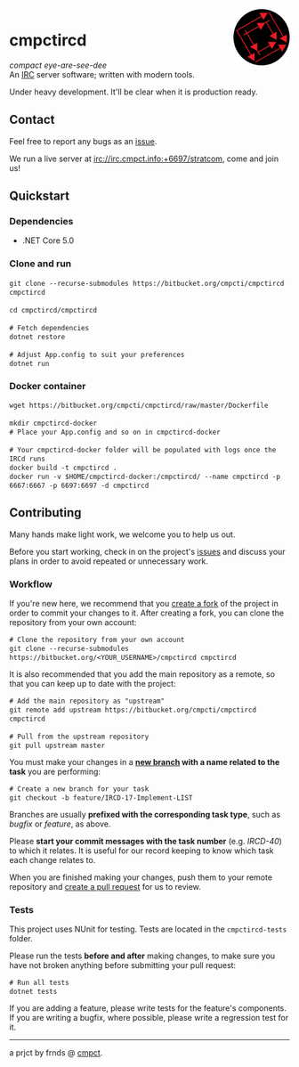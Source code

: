 <img src="./cmpct-icon-round.png" alt="cmpct logo" align="right" width="20%"/>

# cmpctircd
*compact eye-are-see-dee*  
An [IRC](https://simple.wikipedia.org/wiki/Internet_Relay_Chat) server software; written with modern tools.

Under heavy development. It'll be clear when it is production ready.

## Contact
Feel free to report any bugs as an [issue](https://github.com/cmpct/cmpctircd/issues).

We run a live server at [irc://irc.cmpct.info:+6697/stratcom](irc://irc.cmpct.info:+6697/stratcom), come and join us!

## Quickstart
### Dependencies
* .NET Core 5.0

### Clone and run
```
git clone --recurse-submodules https://bitbucket.org/cmpcti/cmpctircd cmpctircd

cd cmpctircd/cmpctircd

# Fetch dependencies
dotnet restore

# Adjust App.config to suit your preferences
dotnet run
```

### Docker container
```
wget https://bitbucket.org/cmpcti/cmpctircd/raw/master/Dockerfile

mkdir cmpctircd-docker
# Place your App.config and so on in cmpctircd-docker

# Your cmpctircd-docker folder will be populated with logs once the IRCd runs
docker build -t cmpctircd .
docker run -v $HOME/cmpctircd-docker:/cmpctircd/ --name cmpctircd -p 6667:6667 -p 6697:6697 -d cmpctircd
```

## Contributing
Many hands make light work, we welcome you to help us out.

Before you start working, check in on the project's [issues](https://github.com/cmpct/cmpctircd/issues) and discuss your plans in order to avoid repeated or unnecessary work.

### Workflow
If you're new here, we recommend that you [create a fork](https://support.atlassian.com/bitbucket-cloud/docs/fork-a-repository/) of the project in order to commit your changes to it. After creating a fork, you can clone the repository from your own account:
```
# Clone the repository from your own account
git clone --recurse-submodules https://bitbucket.org/<YOUR_USERNAME>/cmpctircd cmpctircd
```
It is also recommended that you add the main repository as a remote, so that you can keep up to date with the project:
```
# Add the main repository as "upstream"
git remote add upstream https://bitbucket.org/cmpcti/cmpctircd cmpctircd

# Pull from the upstream repository
git pull upstream master
```

You must make your changes in a **[new branch](https://git-scm.com/book/en/v2/Git-Branching-Basic-Branching-and-Merging) with a name related to the task** you are performing:
```
# Create a new branch for your task
git checkout -b feature/IRCD-17-Implement-LIST
```
Branches are usually **prefixed with the corresponding task type**, such as *bugfix* or *feature*, as above.

Please **start your commit messages with the task number** (e.g. *IRCD-40*) to which it relates. It is useful for our record keeping to know which task each change relates to.

When you are finished making your changes, push them to your remote repository and [create a pull request](https://support.atlassian.com/bitbucket-cloud/docs/create-a-pull-request-to-merge-your-change/) for us to review.

### Tests
This project uses NUnit for testing. Tests are located in the `cmpctircd-tests` folder.

Please run the tests **before and after** making changes, to make sure you have not broken anything before submitting your pull request:

```
# Run all tests
dotnet tests
```
If you are adding a feature, please write tests for the feature's components. If you are writing a bugfix, where possible, please write a regression test for it.

---

a prjct by frnds @ [cmpct](https://cmpct.info/).